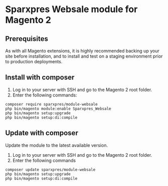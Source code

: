 # Sparxpres Websale module for Magento 2

## Prerequisites

As with all Magento extensions, it is highly recommended backing up your site before installation, and to
install and test on a staging environment prior to production deployments.

## Install with composer

1. Log in to your server with SSH and go to the Magento 2 root folder.
2. Enter the following commands:

```
composer require sparxpres/module-websale
php bin/magento module:enable Sparxpres_Websale
php bin/magento setup:upgrade
php bin/magento setup:di:compile
```

## Update with composer

Update the module to the latest available version.

1. Log in to your server with SSH and go to the Magento 2 root folder.
2. Enter the following commands

```
composer update sparxpres/module-websale
php bin/magento setup:upgrade
php bin/magento setup:di:compile
```
